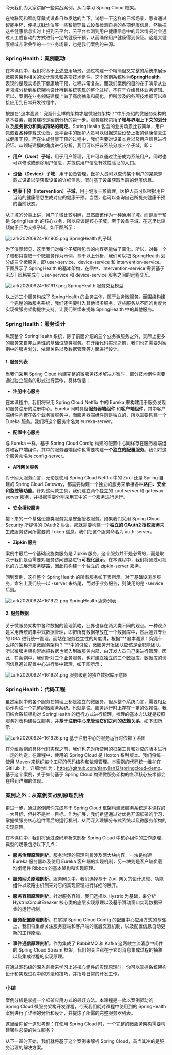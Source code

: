 今天我们为大家讲解一些实战案例，从而学习 Spring Cloud 框架。

在物联网和智能穿戴式设备日益发达的当下，试想一下这样的日常场景，患者通过智能手环、便携式脉诊仪等一些智能穿戴式设备检测自身的各项健康信息，然后把这些健康信息实时上报到云平台，云平台检测到用户健康信息中的异常情况时会通过人工或自动的方式进行一定的健康干预，从而确保用户健康得到保证。这是大健康领域非常典型的一个业务场景，也是我们案例的来源。

### SpringHealth：案例驱动

在本课程中，我们将基于上述应用场景，通过构建一个精简但又完整的系统来展示微服务架构相关的设计理念和各项技术组件，这个案例系统称为**SpringHealth**。表现的是现实场景下健康地干预，过程非常复杂。而我们案例的目的在于演示从业务领域分析到系统架构设计再到系统实现的整个过程，不在于介绍具体业务逻辑。所以，案例在业务领域建模上做了高度抽象和简化，但所涉及的各项技术都可以直接应用到日常开发过程中。

按照在"追本溯源：究竟什么样的架构才是微服务架构？"中所介绍的微服务架构的基本要素，服务建模是案例分析的第一步。服务建模包括**子域与界限上下文的划分** 以及**服务拆分和集成策略的确定**。SpringHealth 包含的业务场景比较简单，用户佩戴着各种穿戴式设备，云平台中的医护人员可以根据这些设备上报的健康信息生成健康干预。而在生成健康干预的过程中，我们需要对设备本身以及用户信息进行验证。从领域建模的角度进行分析，我们可以把该系统分成三个子域，即：

* **用户（User）子域**，用于用户管理，用户可以通过注册成为系统用户，同时也可以修改或删除用户信息，并提供用户信息有效性验证的入口。

* **设备（Device）子域**，用于设备管理，医护人员可以查询某个用户的某款穿戴式设备以便获取设备的详细信息，同时基于设备获取当前的健康信息。

* **健康干预（Intervention）子域**，用于健康干预管理，医护人员可以根据用户当前的健康信息生成对应的健康干预。当然，也可以查询自己所提交健康干预的当前状态。

从子域的分类上讲，用户子域比较明确，显然应该作为一种通用子域。而健康干预是 SpringHealth 的核心业务，所以应该是核心子域。至于设备子域，在这里比较倾向于归为支撑子域，如下图所示：

<Image alt="Lark20200924-161905.png" src="https://s0.lgstatic.com/i/image/M00/57/0F/Ciqc1F9sVt6AS2EvAAGEBoJRu5w931.png"/>  
SpringHealth 的子域

为了演示起见，这里我们对每个子域所包含的内容尽量做了简化。所以，对每一个子域都只提取一个微服务作为示例。基于以上分析，我们可以把 SpringHealth 划分成三个微服务，即 user-service、device-service 和 intervention-service。下图展示了 SpringHealth 的基本架构，在图中，intervention-service 需要基于 REST 风格完成与 user-service 和 device-service 服务之间的远程交互。

<Image alt="Lark20200924-161917.png" src="https://s0.lgstatic.com/i/image/M00/57/1A/CgqCHl9sVwqAPd3jAADSSbJlmag192.png"/>  
SpringHealth 服务交互模型

以上述三个服务构成了 SpringHealth 的业务主体，属于业务微服务。而围绕构建一个完整的微服务系统，我们还需要引入其他很多服务，这些服务从不同的角度为实现微服务架构提供支持。让我们继续来提炼 SpringHealth 中的其他服务。

### SpringHealth：服务设计

纵观整个 SpringHealth 系统，除了前面介绍的三个业务微服务之外，实际上更多的服务来自非业务性的基础设施类服务。在开始代码实现之前，我们也先需要对案例中的服务划分、依赖关系以及数据管理等方面进行设计。

#### 1. 服务列表

当我们采用 Spring Cloud 构建完整的微服务技术解决方案时，部分技术组件需要通过独立服务的形式进行运作，具体包括：

* **注册中心服务**

在本课程中，我们将采用 Spring Cloud Netflix 中的 Eureka 来构建用于服务发现和服务注册的注册中心。Eureka 同时具备**服务器端组件** 和**客户端组件**，其中客户端组件内嵌在各个业务微服务中，而服务器端组件则是独立的，所以需要构建一个 Eureka 服务。我们将这个服务命名为 eureka-server。

* **配置中心服务**

与 Eureka 一样，基于 Spring Cloud Config 构建的配置中心同样存在服务器端组件和客户端组件，其中的服务器端组件也需要构建一**个独立的配置服务**。我们将这个服务命名为 config-server。

* **API网关服务**

对于网关服务而言，无论是使用 Spring Cloud Netflix 中的 Zuul 还是 Spring 自建的 Spring Cloud Gateway，都需要构建一个独立的服务来承接各种**路由、安全和监控等功能**。针对这两款工具，我们建立两个独立的 zuul-server 和 gateway-server 服务，并根据需要分别采用其中的一个服务进行运行。

* **安全授权服务**

接下来的一个基础设施类服务就是安全授权服务。如果我们采用 Spring Cloud Security 所提供的 OAuth2 协议，那就需要构建一个**独立的 OAuth2 授权服务**来生成服务访问所需要的 Token 信息。我们把这个服务命名为 auth-server。

* **Zipkin 服务**

案例中最后一个基础设施类服务是 Zipkin 服务，这个服务并不是必需的，而是取决于我们是否需要对服务访问链路进行**可视化展示**。在本课程中，我们将通过可视化的方式展示服务链路，因此将构建一个独立的 zipkin-server 服务。

回到案例，这样整个 SpringHealth 的所有服务如下表所示。对于基础设施类服务，命名上我们统一以 -server 来结尾，而对于业务服务，则使用的是 -service 后缀。

<Image alt="Lark20200924-161922.png" src="https://s0.lgstatic.com/i/image/M00/57/0F/Ciqc1F9sVymAMXh-AAEaj_t9r5g097.png"/>  
SpringHealth 服务列表

#### 2. 服务数据

关于微服务架构中各种数据的管理策略，业界也存在两大类不同的观点。一种观点是采用传统的集中式数据管理，即把所有数据存放在一个数据库中，然后通过专业的 DBA 进行统一管理。而站在服务独立性的角度讲，根据"\*\*追本溯源：究竟什么样的架构才是微服务架构？"\*\*中的讨论，微服务开发团队应该是全职能团队，所以微服务架构崇尚把数据也嵌入到微服务内部，由开发人员自己来进行管理。因此，在案例中，我们针对三个业务服务，也将建立独立的三个数据库，数据库的访问信息通过配置中心进行集中管理，如下图所示：

<Image alt="Lark20200924-161924.png" src="https://s0.lgstatic.com/i/image/M00/57/1B/CgqCHl9sV0GAflMuAAEgBy_HDhM795.png"/>  
服务级别的独立数据库示意图

### SpringHealth：代码工程

虽然案例中的各个服务在物理上都是独立的微服务，但从整个系统而言，需要相互协作构成一个完整的微服务系统。也就是说，服务运行时上存在一定的依赖性。我们结合系统架构对 SpringHealth 的运行方式进行梳理，梳理的基本方法就是按照服务列表构建独立服务，并**基于注册中心来管理它们之间的依赖关系**，如下图所示：

<Image alt="Lark20200924-161926.png" src="https://s0.lgstatic.com/i/image/M00/57/10/Ciqc1F9sV0uATNWEAADLl6S2WeE336.png"/>  
基于注册中心的服务运行时依赖关系图

在介绍案例的具体代码实现之前，我们也先对所使用的框架工具和对应的版本进行一定的约定。在课程中，使用的 Spring Cloud 是 Hoxton 系列版本。我们将统一使用 Maven 来组织每个工程的代码结构和依赖管理。本案例的代码统一维护在 GitHub 上，详细地址为：<https://github.com/tianyilan12/springcloud-demo>。基于这个案例，关于如何基于 Spring Cloud 构建微服务架构的各项核心技术都会在得到详细的体现。

### 案例之外：从案例实战到原理剖析

更进一步，通过案例帮你完成基于 Spring Cloud 框架构建微服务系统是本课程的一大目标，但并不是唯一目标。作为扩展，我们希望通过对优秀开源框架的学习，掌握微服务核心组件背后的运行机制，从而深入理解分布式系统以及微服务架构的实现原理。

在本课程中，我们将通过源码解析来剖析 Spring Cloud 中核心组件的工作原理，典型的场景包括以下几点：

* **服务治理原理剖析**。服务治理的原理剖析涉及两大块内容，一块是构建 Eureka 服务器以及使用 Eureka 客户端的实现机制，另一块则是客户端负载均衡组件 Ribbon 的基本架构和实现原理。

* **服务网关原理剖析**。服务网关中，我们选择基于 Zuul 网关的设计思想、功能组件以及路由机制来对它的实现原理进行详细的展开。

* **服务容错原理剖析**。针对服务容错，我们选择以 Hystrix 为基础，来分析 HystrixCircuitBreaker 核心类的底层实现原理以及基于滑动窗口实现数据采集的运行机制。

* **服务配置原理剖析**。在掌握 Spring Cloud Config 的配置中心应用方式的基础上，我们将重点关注服务器端和客户端的底层交互机制，以及配置信息自动更新的工作原理。

* **事件通信原理剖析**。作为集成了 RabbitMQ 和 Kafka 这两款主流消息中间件的 Spring Cloud Stream 框架，我们的关注点在于它对消息集成过程的抽象以及集成过程的实现原理。

在通过源码级的深入剖析来学习上述核心组件的实现原理时，你可以掌握系统架构设计和实现过程中的方法和技巧，并指导日常的开发工作。

### 小结

案例分析是掌握一个框架应用方式的最好方法。本课程是一款以案例驱动的 Spring Cloud 微服务架构开发课程，今天我们就对课程中使用到的 SpringHealth 案例进行了详细的分析和设计，并提炼了所需的完整服务器列表。

这里给你留一道思考题：在使用 Spring Cloud 时，一个完整的微服务架构需要构建哪些必要的独立服务？

从下一课时开始，我们就将基于这个案例来解析 Spring Cloud，首当其冲的是服务治理的解决方案。
